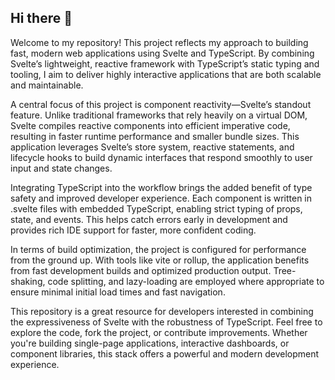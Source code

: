 ## Hi there 👋

Welcome to my repository! This project reflects my approach to building fast, modern web applications using Svelte and TypeScript. By combining Svelte’s lightweight, reactive framework with TypeScript’s static typing and tooling, I aim to deliver highly interactive applications that are both scalable and maintainable.

A central focus of this project is component reactivity—Svelte’s standout feature. Unlike traditional frameworks that rely heavily on a virtual DOM, Svelte compiles reactive components into efficient imperative code, resulting in faster runtime performance and smaller bundle sizes. This application leverages Svelte’s store system, reactive statements, and lifecycle hooks to build dynamic interfaces that respond smoothly to user input and state changes.

Integrating TypeScript into the workflow brings the added benefit of type safety and improved developer experience. Each component is written in .svelte files with embedded TypeScript, enabling strict typing of props, state, and events. This helps catch errors early in development and provides rich IDE support for faster, more confident coding.

In terms of build optimization, the project is configured for performance from the ground up. With tools like vite or rollup, the application benefits from fast development builds and optimized production output. Tree-shaking, code splitting, and lazy-loading are employed where appropriate to ensure minimal initial load times and fast navigation.

This repository is a great resource for developers interested in combining the expressiveness of Svelte with the robustness of TypeScript. Feel free to explore the code, fork the project, or contribute improvements. Whether you're building single-page applications, interactive dashboards, or component libraries, this stack offers a powerful and modern development experience.
